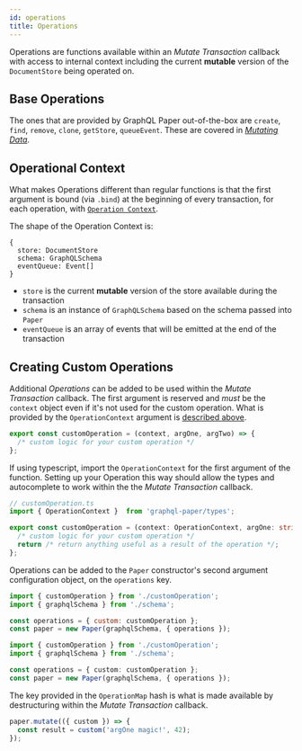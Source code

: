 ```yaml
---
id: operations
title: Operations
---
```


Operations are functions available within an *Mutate Transaction* callback with access to internal context including the current **mutable** version of the `DocumentStore` being operated on.

## Base Operations

The ones that are provided by GraphQL Paper out-of-the-box are `create`, `find`, `remove`, `clone`, `getStore`, `queueEvent`. These are covered in [*Mutating Data*](/docs/paper/mutating-data#transaction-operations).

## Operational Context

What makes Operations different than regular functions is that the first argument is bound (via `.bind`) at the beginning of every transaction, for each operation, with [`Operation Context`](pathname:///api/paper/modules/types.html#OperationContext).

The shape of the Operation Context is:
```
{
  store: DocumentStore
  schema: GraphQLSchema
  eventQueue: Event[]
}
```

* `store` is the current **mutable** version of the store available during the transaction
* `schema` is an instance of `GraphQLSchema` based on the schema passed into `Paper`
* `eventQueue` is an array of events that will be emitted at the end of the transaction

## Creating Custom Operations

Additional *Operations* can be added to be used within the *Mutate Transaction* callback.
The first argument is reserved and *must* be the `context` object even if it's not used for the custom operation. What is provided by the `OperationContext` argument is [described above](#operational-context).

```js
export const customOperation = (context, argOne, argTwo) => {
  /* custom logic for your custom operation */
};
```

If using typescript, import the `OperationContext` for the first argument of the function. Setting up your Operation this way should allow the types and autocomplete to work within the the *Mutate Transaction* callback.

```typescript
// customOperation.ts
import { OperationContext }  from 'graphql-paper/types';

export const customOperation = (context: OperationContext, argOne: string, argTwo: number) => {
  /* custom logic for your custom operation */
  return /* return anything useful as a result of the operation */;
};
```

Operations can be added to the `Paper` constructor's second argument configuration object, on the `operations` key.

```js
import { customOperation } from './customOperation';
import { graphqlSchema } from './schema';

const operations = { custom: customOperation };
const paper = new Paper(graphqlSchema, { operations });
```

```typescript
import { customOperation } from './customOperation';
import { graphqlSchema } from './schema';

const operations = { custom: customOperation };
const paper = new Paper(graphqlSchema, { operations });
```

The key provided in the `OperationMap` hash is what is made available by destructuring within the *Mutate Transaction* callback.

```js
paper.mutate(({ custom }) => {
  const result = custom('argOne magic!', 42);
});
```
